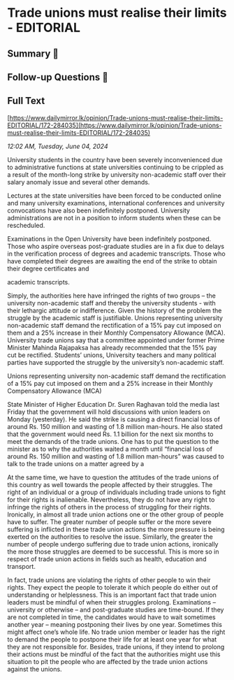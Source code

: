 # Trade unions must realise their limits - EDITORIAL

## Summary 🤖



## Follow-up Questions 🤖



## Full Text

[https://www.dailymirror.lk/opinion/Trade-unions-must-realise-their-limits-EDITORIAL/172-284035](https://www.dailymirror.lk/opinion/Trade-unions-must-realise-their-limits-EDITORIAL/172-284035)

*12:02 AM, Tuesday, June 04, 2024*

University students in the country have been severely inconvenienced due to administrative functions at state universities continuing to be crippled as a result of the month-long strike by university non-academic staff over their salary anomaly issue and several other demands.

Lectures at the state universities have been forced to be conducted online and many university examinations, international conferences and university convocations have also been indefinitely postponed. University administrations are not in a position to inform students when these can be rescheduled.

Examinations in the Open University have been indefinitely postponed. Those who aspire overseas post-graduate studies are in a fix due to delays in the verification process of degrees and academic transcripts. Those who have completed their degrees are awaiting the end of the strike to obtain their degree certificates and

academic transcripts.

Simply, the authorities here have infringed the rights of two groups – the university non-academic staff and thereby the university students - with their lethargic attitude or indifference. Given the history of the problem the struggle by the academic staff is justifiable. Unions representing university non-academic staff demand the rectification of a 15% pay cut imposed on them and a 25% increase in their Monthly Compensatory Allowance (MCA). University trade unions say that a committee appointed under former Prime Minister Mahinda Rajapaksa has already recommended that the 15% pay cut be rectified. Students’ unions, University teachers and many political parties have supported the struggle by the university’s non-academic staff.

Unions representing university non-academic staff demand the rectification of a 15% pay cut imposed on them and a 25% increase in their Monthly Compensatory Allowance (MCA)

State Minister of Higher Education Dr. Suren Raghavan told the media last Friday that the government will hold discussions with union leaders on Monday (yesterday). He said the strike is causing a direct financial loss of around Rs. 150 million and wasting of 1.8 million man-hours. He also stated that the government would need Rs. 1.1 billion for the next six months to meet the demands of the trade unions. One has to put the question to the minister as to why the authorities waited a month until “financial loss of around Rs. 150 million and wasting of 1.8 million man-hours” was caused to talk to the trade unions on a matter agreed by a

At the same time, we have to question the attitudes of the trade unions of this country as well towards the people affected by their struggles. The right of an individual or a group of individuals including trade unions to fight for their rights is inalienable. Nevertheless, they do not have any right to infringe the rights of others in the process of struggling for their rights. Ironically, in almost all trade union actions one or the other group of people have to suffer. The greater number of people suffer or the more severe suffering is inflicted in these trade union actions the more pressure is being exerted on the authorities to resolve the issue. Similarly, the greater the number of people undergo suffering due to trade union actions, ironically the more those struggles are deemed to be successful. This is more so in respect of trade union actions in fields such as health, education and transport.

In fact, trade unions are violating the rights of other people to win their rights. They expect the people to tolerate it which people do either out of understanding or helplessness. This is an important fact that trade union leaders must be mindful of when their struggles prolong. Examinations – university or otherwise – and post-graduate studies are time-bound. If they are not completed in time, the candidates would have to wait sometimes another year – meaning postponing their lives by one year. Sometimes this might affect one’s whole life. No trade union member or leader has the right to demand the people to postpone their life for at least one year for what they are not responsible for. Besides, trade unions, if they intend to prolong their actions must be mindful of the fact that the authorities might use this situation to pit the people who are affected by the trade union actions against the unions.

